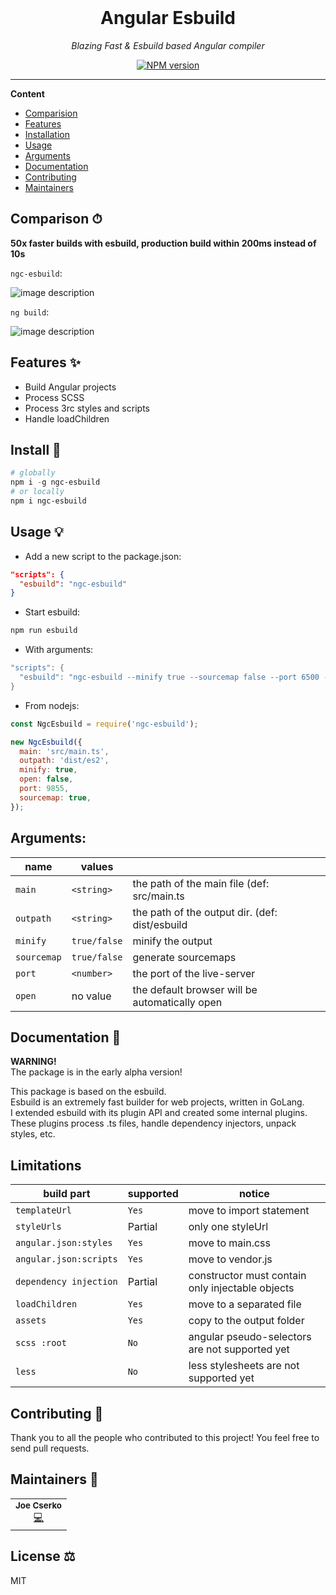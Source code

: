 <div align="center">
  <br>
  <p>
    <h1>Angular Esbuild</h1>
  </p>
  <p>
     <i>Blazing Fast & Esbuild based Angular compiler</i>
  </p>
  <p>

[![NPM version](https://img.shields.io/npm/v/ngc-esbuild?style=flat-square)](https://img.shields.io/npm/v/ngc-esbuild?style=flat-square)

  </p>
</div>

---

**Content**

- [Comparision](#comparison)
- [Features](#features)
- [Installation](#install)
- [Usage](#usage)
- [Arguments](#arguments)
- [Documentation](#documentation)
- [Contributing](#contributing)
- [Maintainers](#maintainers)

## Comparison ⏱

**50x faster builds with esbuild, production build within 200ms instead of 10s**

`ngc-esbuild`:

![image description](https://raw.githubusercontent.com/marcellkiss/angular-esbuild-example/master/src/assets/ngc-esbuild.gif)

`ng build`:

![image description](https://raw.githubusercontent.com/marcellkiss/angular-esbuild-example/master/src/assets/ng-build.gif)

## Features ✨

- Build Angular projects
- Process SCSS
- Process 3rc styles and scripts
- Handle loadChildren

## Install 🐙

```powershell
# globally
npm i -g ngc-esbuild
# or locally
npm i ngc-esbuild
```

## Usage 💡

- Add a new script to the package.json:

```json
"scripts": {
  "esbuild": "ngc-esbuild"
}
```

- Start esbuild:

```powershell
npm run esbuild
```

- With arguments:

```powershell
"scripts": {
  "esbuild": "ngc-esbuild --minify true --sourcemap false --port 6500 --open"
}
```

- From nodejs:
```javascript
const NgcEsbuild = require('ngc-esbuild');

new NgcEsbuild({
  main: 'src/main.ts',
  outpath: 'dist/es2',
  minify: true,
  open: false,
  port: 9855,
  sourcemap: true,
});
```

## Arguments:

| name        | values       |                                                |
| ----------- | ------------ | ---------------------------------------------- |
| `main`      | `<string>`   | the path of the main file (def: src/main.ts    |
| `outpath`   | `<string>`   | the path of the output dir. (def: dist/esbuild |
| `minify`    | `true/false` | minify the output                              |
| `sourcemap` | `true/false` | generate sourcemaps                            |
| `port`      | `<number>`   | the port of the live-server                    |
| `open`      | no value     | the default browser will be automatically open |

## Documentation 📄

**WARNING!**  
The package is in the early alpha version!

This package is based on the esbuild.  
Esbuild is an extremely fast builder for web projects, written in GoLang.  
I extended esbuild with its plugin API and created some internal plugins.  
These plugins process .ts files, handle dependency injectors, unpack styles, etc.

## Limitations

| build part             | supported | notice                                           |
| ---------------------- | --------- | ------------------------------------------------ |
| `templateUrl`          | `Yes`     | move to import statement                         |
| `styleUrls`            | Partial   | only one styleUrl                                |
| `angular.json:styles`  | `Yes`     | move to main.css                                 |
| `angular.json:scripts` | `Yes`     | move to vendor.js                                |
| `dependency injection` | Partial   | constructor must contain only injectable objects |
| `loadChildren`         | `Yes`     | move to a separated file                         |
| `assets`               | `Yes`     | copy to the output folder                        |
| `scss :root`           | `No`      | angular pseudo-selectors are not supported yet   |
| `less`                 | `No`      | less stylesheets are not supported yet           |

## Contributing 🍰

Thank you to all the people who contributed to this project!
You feel free to send pull requests.

## Maintainers 👷

<table>
  <tr>
    <td align="center">
        <sub><b>Joe Cserko</b></sub>
        <br>
        <a href="#" title="Code">💻</a>
    </td>
  </tr>
</table>

## License ⚖️

MIT
